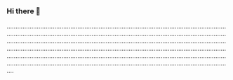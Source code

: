 ### Hi there 👋

............................................................................................................................................................................................................................................................................................................................................................................................................................................................................................................................................................................................................................................................................................................................................................................